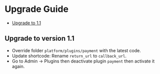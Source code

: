 # Upgrade Guide

- [Upgrade to 1.1](#upgrade-to-1-1)

<a name="upgrade-to-1-1"></a>
## Upgrade to version 1.1
- Override folder `platform/plugins/payment` with the latest code.
- Update shortcode: Rename `return_url` to `callback_url`.
- Go to Admin -> Plugins then deactivate plugin `payment` then activate it again.
